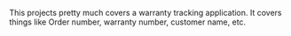 This projects pretty much covers a warranty tracking application. It covers things like Order number, warranty number, customer name, etc.
